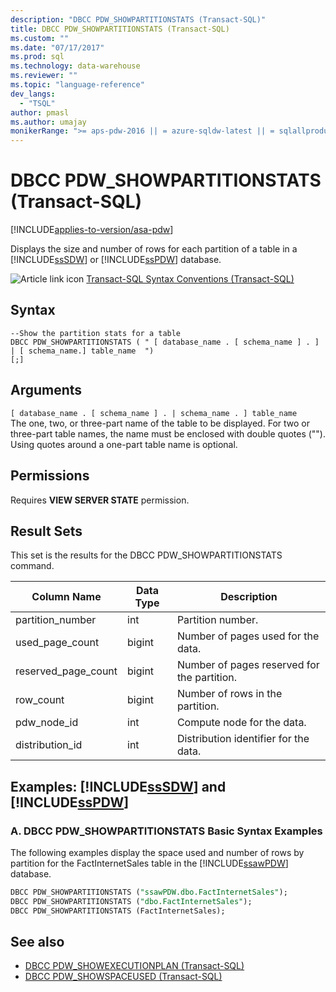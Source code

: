 ```yaml
---
description: "DBCC PDW_SHOWPARTITIONSTATS (Transact-SQL)"
title: DBCC PDW_SHOWPARTITIONSTATS (Transact-SQL)
ms.custom: ""
ms.date: "07/17/2017"
ms.prod: sql
ms.technology: data-warehouse
ms.reviewer: ""
ms.topic: "language-reference"
dev_langs: 
  - "TSQL"
author: pmasl
ms.author: umajay
monikerRange: ">= aps-pdw-2016 || = azure-sqldw-latest || = sqlallproducts-allversions"
---
```


# DBCC PDW_SHOWPARTITIONSTATS (Transact-SQL)

[!INCLUDE[applies-to-version/asa-pdw](../../includes/applies-to-version/asa-pdw.md)]

Displays the size and number of rows for each partition of a table in a [!INCLUDE[ssSDW](../../includes/sssdw-md.md)] or [!INCLUDE[ssPDW](../../includes/sspdw-md.md)] database.
  
![Article link icon](../../database-engine/configure-windows/media/topic-link.gif "Article link icon") [Transact-SQL Syntax Conventions &#40;Transact-SQL&#41;](../../t-sql/language-elements/transact-sql-syntax-conventions-transact-sql.md)
  
## Syntax  
  
```syntaxsql
--Show the partition stats for a table  
DBCC PDW_SHOWPARTITIONSTATS ( " [ database_name . [ schema_name ] . ] | [ schema_name.] table_name  ")  
[;]  
```  

## Arguments  
 `[ database_name . [ schema_name ] . | schema_name . ] table_name`  
 The one, two, or three-part name of the table to be displayed.  For two or three-part table names, the name must be enclosed with double quotes (""). Using quotes around a one-part table name is optional.  
  
## Permissions
Requires **VIEW SERVER STATE** permission.
  
## Result Sets  
This set is the results for the DBCC PDW_SHOWPARTITIONSTATS command.
  
|Column Name|Data Type|Description|  
|-----------------|---------------|-----------------|  
|partition_number|int|Partition number.|  
|used_page_count|bigint|Number of pages used for the data.|  
|reserved_page_count|bigint|Number of pages reserved for the partition.|  
|row_count|bigint|Number of rows in the partition.|  
|pdw_node_id|int|Compute node for the data.|  
|distribution_id|int|Distribution identifier for the data.|  
  
## Examples: [!INCLUDE[ssSDW](../../includes/sssdw-md.md)] and [!INCLUDE[ssPDW](../../includes/sspdw-md.md)]  
### A. DBCC PDW_SHOWPARTITIONSTATS Basic Syntax Examples  
The following examples display the space used and number of rows by partition for the FactInternetSales table in the [!INCLUDE[ssawPDW](../../includes/ssawpdw-md.md)] database.
  
```sql
DBCC PDW_SHOWPARTITIONSTATS ("ssawPDW.dbo.FactInternetSales");  
DBCC PDW_SHOWPARTITIONSTATS ("dbo.FactInternetSales");  
DBCC PDW_SHOWPARTITIONSTATS (FactInternetSales);  
```  

## See also

- [DBCC PDW_SHOWEXECUTIONPLAN &#40;Transact-SQL&#41;](dbcc-pdw-showexecutionplan-transact-sql.md)  
- [DBCC PDW_SHOWSPACEUSED &#40;Transact-SQL&#41;](dbcc-pdw-showspaceused-transact-sql.md)  
